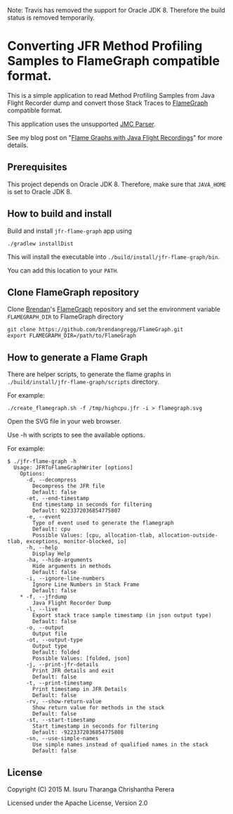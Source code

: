 Note: Travis has removed the support for Oracle JDK 8. Therefore the build status is removed temporarily.

Converting JFR Method Profiling Samples to FlameGraph compatible format.
========================================================================

This is a simple application to read Method Profiling Samples from Java Flight Recorder dump and convert those Stack Traces to [FlameGraph] compatible format.

[FlameGraph]: https://github.com/brendangregg/FlameGraph

This application uses the unsupported [JMC Parser].

[JMC Parser]: http://hirt.se/blog/?p=446

See my blog post on "[Flame Graphs with Java Flight Recordings]" for more details.

[Flame Graphs with Java Flight Recordings]: http://isuru-perera.blogspot.com/2015/05/flame-graphs-with-java-flight-recordings.html

## Prerequisites

This project depends on Oracle JDK 8. Therefore, make sure that `JAVA_HOME` is set to Oracle JDK 8.

## How to build and install

Build and install `jfr-flame-graph` app using

```
./gradlew installDist
```

This will install the executable into `./build/install/jfr-flame-graph/bin`.

You can add this location to your `PATH`.

## Clone FlameGraph repository

Clone [Brendan]'s [FlameGraph] repository and set the environment variable `FLAMEGRAPH_DIR` to FlameGraph directory

[Brendan]: http://www.brendangregg.com/bio.html

```
git clone https://github.com/brendangregg/FlameGraph.git
export FLAMEGRAPH_DIR=/path/to/FlameGraph
```

## How to generate a Flame Graph

There are helper scripts, to generate the flame graphs in `./build/install/jfr-flame-graph/scripts` directory.

For example:

```
./create_flamegraph.sh -f /tmp/highcpu.jfr -i > flamegraph.svg
```
Open the SVG file in your web browser.

Use -h with scripts to see the available options.

For example:
```
$ ./jfr-flame-graph -h
  Usage: JFRToFlameGraphWriter [options]
    Options:
      -d, --decompress
        Decompress the JFR file
        Default: false
      -et, --end-timestamp
        End timestamp in seconds for filtering
        Default: 9223372036854775807
      -e, --event
        Type of event used to generate the flamegraph
        Default: cpu
        Possible Values: [cpu, allocation-tlab, allocation-outside-tlab, exceptions, monitor-blocked, io]
      -h, --help
        Display Help
      -ha, --hide-arguments
        Hide arguments in methods
        Default: false
      -i, --ignore-line-numbers
        Ignore Line Numbers in Stack Frame
        Default: false
    * -f, --jfrdump
        Java Flight Recorder Dump
      -l, --live
        Export stack trace sample timestamp (in json output type)
        Default: false
      -o, --output
        Output file
      -ot, --output-type
        Output type
        Default: folded
        Possible Values: [folded, json]
      -j, --print-jfr-details
        Print JFR details and exit
        Default: false
      -t, --print-timestamp
        Print timestamp in JFR Details
        Default: false
      -rv, --show-return-value
        Show return value for methods in the stack
        Default: false
      -st, --start-timestamp
        Start timestamp in seconds for filtering
        Default: -9223372036854775808
      -sn, --use-simple-names
        Use simple names instead of qualified names in the stack
        Default: false
```

## License

Copyright (C) 2015 M. Isuru Tharanga Chrishantha Perera

Licensed under the Apache License, Version 2.0
